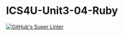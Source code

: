 # ICS4U-Unit3-04-Ruby
[![GitHub's Super Linter](https://github.com/cameron-teed/ICS4U-Unit3-04-Ruby/workflows/GitHub's%20Super%20Linter/badge.svg)](https://github.com/cameron-teed/ICS4U-Unit3-04-Ruby/actions)
